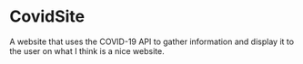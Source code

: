 # CovidSite
A website that uses the COVID-19 API to gather information and display it to the user on what I think is a nice website.
